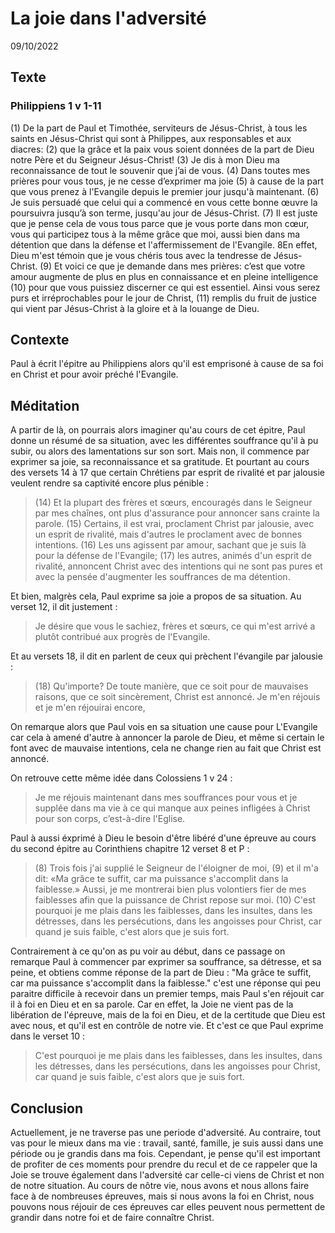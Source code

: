 # La joie dans l'adversité
09/10/2022
## Texte
### Philippiens 1 v 1-11
(1) De la part de Paul et Timothée, serviteurs de Jésus-Christ, à tous les saints en Jésus-Christ qui sont à Philippes, aux responsables et aux diacres: (2) que la grâce et la paix vous soient données de la part de Dieu notre Père et du Seigneur Jésus-Christ!
(3) Je dis à mon Dieu ma reconnaissance de tout le souvenir que j’ai de vous.
(4) Dans toutes mes prières pour vous tous, je ne cesse d’exprimer ma joie (5) à cause de la part que vous prenez à l'Evangile depuis le premier jour jusqu'à maintenant. (6) Je suis persuadé que celui qui a commencé en vous cette bonne œuvre la poursuivra jusqu’à son terme, jusqu'au jour de Jésus-Christ.
(7) Il est juste que je pense cela de vous tous parce que je vous porte dans mon cœur, vous qui participez tous à la même grâce que moi, aussi bien dans ma détention que dans la défense et l'affermissement de l'Evangile. 8En effet, Dieu m'est témoin que je vous chéris tous avec la tendresse de Jésus-Christ.
(9) Et voici ce que je demande dans mes prières: c’est que votre amour augmente de plus en plus en connaissance et en pleine intelligence (10) pour que vous puissiez discerner ce qui est essentiel. Ainsi vous serez purs et irréprochables pour le jour de Christ,
(11) remplis du fruit de justice qui vient par Jésus-Christ à la gloire et à la louange de Dieu.
## Contexte
Paul à écrit l'épitre au Philippiens alors qu'il est emprisoné à cause de sa foi en Christ et pour avoir préché l'Evangile.
## Méditation
A partir de là, on pourrais alors imaginer qu'au cours de cet épitre, Paul donne un résumé de sa situation, avec les différentes souffrance qu'il à pu subir, ou alors des lamentations sur son sort. Mais non, il commence par exprimer sa joie, sa reconnaissance et sa gratitude.
Et pourtant au cours des versets 14 à 17 que certain Chrétiens par esprit de rivalité et par jalousie veulent rendre sa captivité encore plus pénible :
> (14) Et la plupart des frères et sœurs, encouragés dans le Seigneur par mes chaînes, ont plus d'assurance pour annoncer sans crainte la parole.
(15) Certains, il est vrai, proclament Christ par jalousie, avec un esprit de rivalité, mais d'autres le proclament avec de bonnes intentions. (16) Les uns agissent par amour, sachant que je suis là pour la défense de l'Evangile; (17) les autres, animés d'un esprit de rivalité, annoncent Christ avec des intentions qui ne sont pas pures et avec la pensée d'augmenter les souffrances de ma détention.

Et bien, malgrès cela, Paul exprime sa joie a propos de sa situation. Au verset 12, il dit justement :
> Je désire que vous le sachiez, frères et sœurs, ce qui m'est arrivé a plutôt contribué aux progrès de l'Evangile.

Et au versets 18, il dit en parlent de ceux qui prèchent l'évangile par jalousie :
> (18) Qu'importe? De toute manière, que ce soit pour de mauvaises raisons, que ce soit sincèrement, Christ est annoncé. Je m'en réjouis et je m'en réjouirai encore,

On remarque alors que Paul vois en sa situation une cause pour L'Evangile car cela à amené d'autre à annoncer la parole de Dieu, et même si certain le font avec de mauvaise intentions, cela ne change rien au fait que Christ est annoncé.

On retrouve cette même idée dans Colossiens 1 v 24 :
> Je me réjouis maintenant dans mes souffrances pour vous et je supplée dans ma vie à ce qui manque aux peines infligées à Christ pour son corps, c’est-à-dire l'Eglise.

Paul à aussi éxprimé à Dieu le besoin d'être libéré d'une épreuve au cours du second épitre au Corinthiens chapitre 12 verset 8 et P :
> (8) Trois fois j'ai supplié le Seigneur de l'éloigner de moi, (9) et il m'a dit: «Ma grâce te suffit, car ma puissance s'accomplit dans la faiblesse.» Aussi, je me montrerai bien plus volontiers fier de mes faiblesses afin que la puissance de Christ repose sur moi. (10) C'est pourquoi je me plais dans les faiblesses, dans les insultes, dans les détresses, dans les persécutions, dans les angoisses pour Christ, car quand je suis faible, c'est alors que je suis fort.

Contrairement à ce qu'on as pu voir au début, dans ce passage on remarque Paul à commencer par exprimer sa souffrance, sa détresse, et sa peine, et obtiens comme réponse de la part de Dieu : "Ma grâce te suffit, car ma puissance s'accomplit dans la faiblesse." c'est une réponse qui peu paraitre difficile à recevoir dans un premier temps, mais Paul s'en réjouit car il à foi en Dieu et en sa parole. Car en effet, la Joie ne vient pas de la libération de l'épreuve, mais de la foi en Dieu, et de la certitude que Dieu est avec nous, et qu'il est en contrôle de notre vie. Et c'est ce que Paul exprime dans le verset 10 :
> C'est pourquoi je me plais dans les faiblesses, dans les insultes, dans les détresses, dans les persécutions, dans les angoisses pour Christ, car quand je suis faible, c'est alors que je suis fort.
## Conclusion
Actuellement, je ne traverse pas une periode d'adversité. Au contraire, tout vas pour le mieux dans ma vie : travail, santé, famille, je suis aussi dans une période ou je grandis dans ma fois. Cependant, je pense qu'il est important de profiter de ces moments pour prendre du recul et de ce rappeler que la Joie se trouve également dans l'adversité car celle-ci viens de Christ et non de notre situation. Au cours de nôtre vie, nous avons et nous allons faire face à de nombreuses épreuves, mais si nous avons la foi en Christ, nous pouvons nous réjouir de ces épreuves car elles peuvent nous permettent de grandir dans notre foi et de faire connaître Christ.